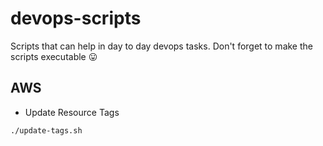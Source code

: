 # devops-scripts
Scripts that can help in day to day devops tasks. Don't forget to make the scripts executable 😛

## AWS
- Update Resource Tags
```bash
./update-tags.sh
```
